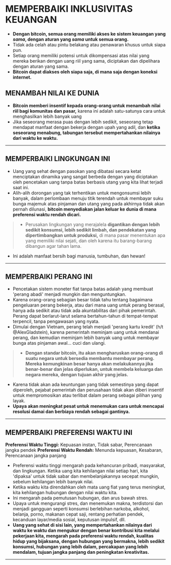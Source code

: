 # MEMPERBAIKI INKLUSIVITAS KEUANGAN
* **Dengan bitcoin, semua orang memiliki akses ke sistem keuangan yang *sama*, dengan aturan yang *sama* untuk semua orang.**
* Tidak ada celah atau pintu belakang atau penawaran khusus untuk siapa pun.
* Setiap orang memiliki potensi untuk dikompensasi atas nilai yang mereka berikan dengan uang riil yang sama, diciptakan dan dipelihara dengan aturan yang sama.
* **Bitcoin dapat diakses oleh siapa saja, di mana saja dengan koneksi internet.**

## MENAMBAH NILAI KE DUNIA
* **Bitcoin memberi insentif kepada orang-orang untuk menambah nilai riil bagi komunitas dan pasar,** karena ini adalah satu-satunya cara untuk menghasilkan lebih banyak uang
* Jika seseorang merasa puas dengan lebih sedikit, seseorang tetap mendapat manfaat dengan bekerja dengan upah yang adil, dan **ketika seseorang menabung, tabungan tersebut mempertahankan nilainya dari waktu ke waktu.**

---
## MEMPERBAIKI LINGKUNGAN INI
* Uang yang sehat dengan pasokan yang dibatasi secara ketat menciptakan dinamika yang sangat berbeda dengan yang diciptakan oleh pencetakan uang tanpa batas berbasis utang yang kita lihat terjadi saat ini.
* Alih-alih dorongan yang tak terhentikan untuk mengonsumsi lebih banyak, dalam perlombaan menuju titik terendah untuk membayar suku bunga majemuk atas pinjaman dan utang yang pada akhirnya tidak akan pernah dilunasi, **bitcoin menyediakan jalan keluar ke dunia di mana preferensi waktu rendah dicari.**
>* Perusakan lingkungan yang merajalela **digantikan dengan lebih sedikit konsumsi, lebih sedikit limbah, dan pendekatan yang dipertimbangkan untuk produksi,** di mana pasar menentukan apa yang memiliki nilai sejati, dan oleh karena itu barang-barang dibangun agar tahan lama.
* Ini adalah manfaat bersih bagi manusia, tumbuhan, dan hewan!
---
## MEMPERBAIKI PERANG INI
* Pencetakan sistem moneter fiat tanpa batas adalah yang membuat 'perang abadi' menjadi mungkin dan menguntungkan.
* Karena orang-orang sebagian besar tidak tahu tentang bagaimana pengeluaran perang bekerja, atau dari mana uang untuk perang berasal, hanya ada sedikit atau tidak ada akuntabilitas dari pihak pemerintah. Perang dapat berlarut-larut selama bertahun-tahun di tempat-tempat terpencil, tanpa pengawasan yang nyata.
* Dimulai dengan Vietnam, perang telah menjadi 'perang kartu kredit' (h/t @AlexGladstein), karena pemerintah meminjam uang untuk mendanai perang, dan kemudian meminjam lebih banyak uang untuk membayar bunga atas pinjaman awal... cuci dan ulangi.
>* **Dengan standar bitcoin, itu akan mengharuskan orang-orang di suatu negara untuk bersedia membantu membayar perang. Mereka kemungkinan besar hanya akan melakukannya jika benar-benar dan jelas diperlukan, untuk membela keluarga dan negara mereka, dengan tujuan akhir yang jelas.**
* Karena tidak akan ada keuntungan yang tidak semestinya yang dapat diperoleh, pejabat pemerintah dan perusahaan tidak akan diberi insentif untuk mempromosikan atau terlibat dalam perang sebagai pilihan yang layak.
* **Upaya akan meningkat pesat untuk menemukan cara untuk mencapai resolusi damai dan berbiaya rendah sebagai gantinya.**
---
## MEMPERBAIKI PREFERENSI WAKTU INI

**Preferensi Waktu Tinggi:** Kepuasan instan, Tidak sabar,
Perencanaan jangka pendek
**Preferensi Waktu Rendah:** Menunda kepuasan, Kesabaran,
Perencanaan jangka panjang

* Preferensi waktu tinggi mengarah pada kehancuran pribadi, masyarakat, dan lingkungan. Ketika uang kita kehilangan nilai setiap hari, kita 'dipaksa' untuk tidak sabar dan membelanjakannya secepat mungkin, sebelum kehilangan lebih banyak nilai.
* Ketika waktu kita direndahkan oleh mata uang fiat yang terus meningkat, kita kehilangan hubungan dengan nilai waktu kita.
* Ini mengarah pada pemutusan hubungan, dan arus bawah stres.
* Upaya untuk mengurangi stres, dan menemukan makna, terdistorsi dan menjadi gangguan seperti konsumsi berlebihan narkoba, alkohol, belanja, porno, makanan cepat saji, rentang perhatian pendek, kecanduan layar/media sosial, keputusan impulsif, dll.
* **Uang yang sehat di sisi lain, yang mempertahankan nilainya dari waktu ke waktu dan mengukur dengan benar kontribusi kita melalui pekerjaan kita, mengarah pada preferensi waktu rendah, kualitas hidup yang bijaksana, dengan hubungan yang bermakna, lebih sedikit konsumsi, hubungan yang lebih dalam, percakapan yang lebih mendalam, tujuan jangka panjang dan peningkatan kreativitas.**
---
